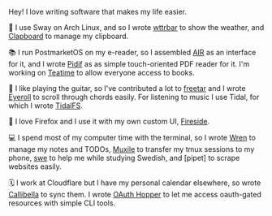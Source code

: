 Hey! I love writing software that makes my life easier.

🐧 I use Sway on Arch Linux, and so I wrote [wttrbar](https://github.com/bjesus/wttrbar) to show the weather, and [Clapboard](https://github.com/bjesus/clapboard) to manage my clipboard.

📚 I run PostmarketOS on my e-reader, so I assembled [AIR](https://github.com/bjesus/air) as an interface for it, and I wrote [Pidif](https://github.com/bjesus/pidif) as as simple touch-oriented PDF reader for it. I'm working on [Teatime](https://github.com/bjesus/teatime) to allow everyone access to books.

🎵 I like playing the guitar, so I've contributed a lot to [freetar](https://github.com/kmille/freetar) and I wrote [Eyeroll](https://github.com/bjesus/eyeroll) to scroll through chords easily. For listening to music I use Tidal, for which I wrote [TidalFS](https://github.com/bjesus/tidalfs).

🦊 I love Firefox and I use it with my own custom UI, [Fireside](https://github.com/bjesus/fireside).

💻 I spend most of my computer time with the terminal, so I wrote [Wren](https://github.com/bjesus/wren) to manage my notes and TODOs, [Muxile](https://github.com/bjesus/muxile) to transfer my tmux sessions to my phone, [swe](https://github.com/bjesus/swe) to help me while studying Swedish, and [pipet] to scrape websites easily.

🗓️ I work at Cloudflare but I have my personal calendar elsewhere, so wrote [Callibella](https://github.com/bjesus/callibella) to sync them. I wrote [OAuth Hopper](https://github.com/bjesus/oauth-hopper) to let me access oauth-gated resources with simple CLI tools.
